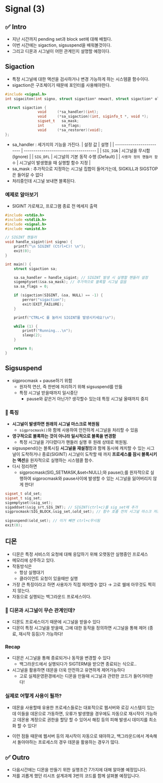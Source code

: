 # Signal (3)

## ✅ Intro

- 지난 시간까지 pending set과 block set에 대해 배웠다.
- 이번 시간에는 sigaction, sigsuspend을 배워볼것이다.
- 그리고 디몬과 시그널이 어떤 관계인지 설명할 예정이다.

## Sigaction

- 특정 시그널에 대한 액션을 검사하거나 변경 가능하게 하는 시스템콜 함수이다.
- sigaction은 구조체이기 때문에 포인터를 사용해야한다.

```cpp
#include <signal.h>
int sigaciton(int signo, struct sigaction* newact, struct sigaction* oldact);
```

```cpp
 struct sigaction {
               void     (*sa_handler)(int);
               void     (*sa_sigaction)(int, siginfo_t *, void *);
               sigset_t   sa_mask;
               int        sa_flags;
               void     (*sa_restorer)(void);
};
```

- sa_handler : 세가지의 기능을 가진다.
  | 설정 값 | 설명 |
  | ------------------------- | ------------------------------------- |
  | `SIG_IGN` | 시그널을 무시함 (Ignore) |
  | `SIG_DFL` | 시그널의 기본 동작 수행 (Default) |
  | `사용자 정의 핸들러 함수` | 시그널이 발생했을 때 실행할 함수 지정 |
- sa_mask : 추가적으로 지정하는 시그널 집합이 들어가는데, SIGKILL과 SIGSTOP은 들어갈 수 없다
- 처리중인데 시그널 보내면 블록된다.

### 예제로 알아보기

- SIGINT 가로채고, 프로그램 종료 전 메세지 출력

```cpp
#include <stdio.h>
#include <stdlib.h>
#include <signal.h>
#include <unistd.h>

// SIGINT 핸들러
void handle_sigint(int signo) {
    printf("\n SIGINT (Ctrl+C)! \n");
    exit(0);
}

int main() {
    struct sigaction sa;

    sa.sa_handler = handle_sigint; // SIGINT 발생 시 실행할 핸들러 설정
    sigemptyset(&sa.sa_mask); // 추가적으로 블록할 시그널 없음
    sa.sa_flags = 0;

    if (sigaction(SIGINT, &sa, NULL) == -1) {
        perror("sigaction");
        exit(EXIT_FAILURE);
    }

    printf("CTRL+C 를 눌러서 SIGINT를 발생시키세요!\n");

    while (1) {
        printf("Running...\n");
        sleep(2);
    }

    return 0;
}

```

## Sigsuspend

- sigprocmask + pause하기 위함
  - 원자적 연산, 즉 한번에 처리하기 위해 sigsuspend를 만듦
  - 특정 시그널 받을때까지 일시중단
    - pause와 같은거 아닌가? 생각할수 있는데 특정 시그널 올때까지 중지

### 📌 특징

- **시그널이 발생하면 원래의 시그널 마스크로 복원됨**
  - `sigprocmask()`와 함께 사용하여 안전하게 시그널을 처리할 수 있음
- **영구적으로 블록하는 것이 아니라 일시적으로 블록을 변경함**
  - 특정 시그널을 기다렸다가 핸들러 실행 후 원래 상태로 복원됨.
- sigsuspend()는 블록시킬 **시그널을 재설정**함과 함께 동시에 캐치할 수 있는 시그널이 도착하거나 종료(SIGINT) 시그널이 도착할 때 까지 **프로세스를 잠시 블록시키는 액션**을 원자적으로 실행하는 시스템콜 함수.
- 다시 정리하면
  - sigprocmask(SIG_SETMASK,&set<NULL);와 pause();를 원자적으로 실행하여 sigprocmask와 pause사이에 발생할 수 있는 시그널을 잃어버리지 않게 한다!

```cpp
sigset_t old_set;
sigset_t sig_set;
sigemptyset(&sig_set);
sigaddset(&sig_srt,SIG_INT); // SIGINT(ctrl+c)를 sig_set에 추가
sigprocmask(SIG_BLOCK,&sig_set,&old_set); // 함수 호출 전의 시그널 마스크 저장하는 변수,
																					// 나중에 원래 시그널로 복원
sigsuspend(&old_set); // 이거 빼면 ctrl+c무시됨
exit(0);
```

## 디몬

- 디몬은 특정 서비스의 요청에 대해 응답하기 위해 오랫동안 실행중인 프로세스
- 메모리에 상주하고 있다.
- 작동방식은
  - 항상 실행대기
  - 클라이언트 요청이 있을때만 실행
- 가장 큰 특징이라고 하면 사용자가 직접 제어할수 없다 → 고로 쉘에 아무것도 찍히지 않는다.
- 자동으로 실행되는 백그라운드 프로세스이다.

### 📌 디몬과 시그널이 무슨 관계인데?

- 디몬도 프로세스이기 때문에 시그널을 받을수 있다
- 디몬이 특정 시그널을 받을때, 그에 대한 동작을 정의하면 시그널을 통해 제어 (종료, 재시작 등등)가 가능하다!

### Recap

- 디몬은 시그널을 통해 종료되거나 동작을 변경할 수 있다
  - 백그라운드에서 실행되다가 SIGTERM을 받으면 종료되는 식으로..
- 시그널을 활용하면 데몬을 더욱 안전하고 유연하게 제어가능하다
  - 고로 실제운영환경에서는 디몬을 만들때 시그널과 관련한 코드가 들어가야한다!

### 실제로 어떻게 사용이 될까?

- 데몬을 사용할때 유용한 프로세스들로는 대표적으로 웹서버와 로깅 시스템이 있는데
  이들을 데몬으로 가동하면, 오류가 발생했을 경우에도 자동으로 재시작이 가능하고 데몬용 계정으로 권한을 할당 할 수 있어서 해킹 등의 피해 발생시 데미지를 최소화 할 수 있다!

- 이런 점들 때문에 웹서버 등의 재시작이 자동으로 돼야하고, 백그라운드에서 계속해서 돌아야하는 프로세스의 경우 데몬을 활용하는 경우가 많다.

## ✅ Outro

- 다음시간에는 디몬을 만들기 위한 실행조건 7가지에 대해 알아볼 예정입니다.
- 저를 괴롭게 했던 리시프 설계과제 3번의 코드를 함께 살펴볼 예정입니다.
